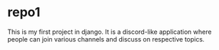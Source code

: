 # repo1
This is my first project in django. It is a discord-like application where people can join various channels and discuss on respective topics.
